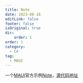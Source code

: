 ```yaml
---
title: Note
date: 2023-08-18
editLink: false
footer: false
isOriginal: true
dir:
    order: 1
order: 1
category:
  - C#
tag:
  - MAUI
---
```


一个[MAUI](https://learn.microsoft.com/zh-cn/dotnet/maui/what-is-maui)官方示例[Note](https://learn.microsoft.com/zh-cn/dotnet/maui/tutorials/notes-app/)，[源代码地址](https://github.com/ly2jr/notes)
